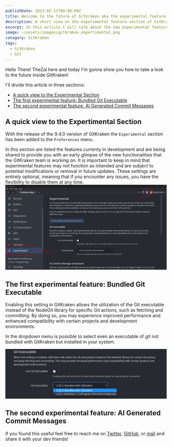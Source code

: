 ```yaml
---
publishDate: 2023-05-11T00:00:00Z
title: Welcome to the future of Gitkraken aka the experimental feature section!
description: A short view on the experimental feature section of GitKraken
excerpt: In this article I will talk about the new experimnetal feature section of GitKraken
image: ~/assets/images/gitkraken_expertimental.png
category: GitKraken
tags:
  - GitKraken
  - Git
---
```


Hello There! TheZal here and today I'm gonna show you how to take a look to the future inside GitKraken!

I'll divide this article in three sections:

- [A quick view to the Experimental Section](#a-quick-view-to-the-expertimental-section)
- [The first experimental feature: Bundled Git Executable](#the-first-experimental-feature-bundled-git-executable)
- [The second experimental feature: AI Generated Commit Messages](#the-second-experimental-feature-ai-generated-commit-messages)

## A quick view to the Expertimental Section

With the release of the 9.4.0 version of GitKraken the `Experimental` section has been added to the `Preferences` menu.

In this section are listed the features currenty in development and are being shared to provide you with an early glimpse of the new functionalities that the GitKraken team is working on. It is important to keep in mind that experimental features may not function as intended and are subject to potential modifications or removal in future updates. These settings are entirely optional, meaning that if you encounter any issues, you have the flexibility to disable them at any time.
![Experimental Section](../../assets/images/experimental_section.png)

## The first experimental feature: Bundled Git Executable

Enabling this setting in GitKraken allows the utilization of the Git executable instead of the NodeGit library for specific Git actions, such as fetching and committing. By doing so, you may experience improved performance and enhanced compatibility with certain projects and development environments.

In the dropdown menu is possible to select even an executable of git not bundled with GitKraken but installed in your system.

![Bundeld Git section](../../assets/images/bundled_git.png)

## The second experimental feature: AI Generated Commit Messages

If you found this useful feel free to reach me on [Twitter](https://twitter.com/TheZalDev), [GitHub](https://github.com/TheZal), or [mail](mailto:rick.zal239@gmail.com) and share it with your dev friends!
